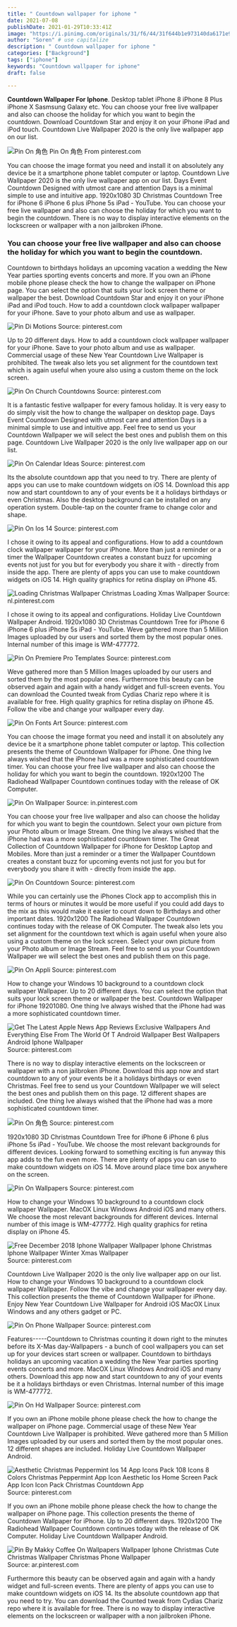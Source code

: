 ```yaml
---
title: " Countdown wallpaper for iphone "
date: 2021-07-08
publishDate: 2021-01-29T10:33:41Z
image: "https://i.pinimg.com/originals/31/f6/44/31f644b1e973140da6171e9542dfccf3.jpg"
author: "Soren" # use capitalize
description: " Countdown wallpaper for iphone "
categories: ["Background"]
tags: ["iphone"]
keywords: "Countdown wallpaper for iphone"
draft: false

---
```



**Countdown Wallpaper For Iphone**. Desktop tablet iPhone 8 iPhone 8 Plus iPhone X Sasmsung Galaxy etc. You can choose your free live wallpaper and also can choose the holiday for which you want to begin the countdown. Download Countdown Star and enjoy it on your iPhone iPad and iPod touch. Countdown Live Wallpaper 2020 is the only live wallpaper app on our list.

![Pin On 角色](https://i.pinimg.com/originals/ce/e4/4d/cee44dd191e5304fcdfc0ee5ad7e848f.jpg "Pin On 角色")
Pin On 角色 From pinterest.com


You can choose the image format you need and install it on absolutely any device be it a smartphone phone tablet computer or laptop. Countdown Live Wallpaper 2020 is the only live wallpaper app on our list. Days Event Countdown Designed with utmost care and attention Days is a minimal simple to use and intuitive app. 1920x1080 3D Christmas Countdown Tree for iPhone 6 iPhone 6 plus iPhone 5s iPad - YouTube. You can choose your free live wallpaper and also can choose the holiday for which you want to begin the countdown. There is no way to display interactive elements on the lockscreen or wallpaper with a non jailbroken iPhone.

### You can choose your free live wallpaper and also can choose the holiday for which you want to begin the countdown.

Countdown to birthdays holidays an upcoming vacation a wedding the New Year parties sporting events concerts and more. If you own an iPhone mobile phone please check the how to change the wallpaper on iPhone page. You can select the option that suits your lock screen theme or wallpaper the best. Download Countdown Star and enjoy it on your iPhone iPad and iPod touch. How to add a countdown clock wallpaper wallpaper for your iPhone. Save to your photo album and use as wallpaper.


![Pin Di Motions](https://i.pinimg.com/originals/c0/46/76/c0467639990c33b0a4196cbfec5a21ed.gif "Pin Di Motions")
Source: pinterest.com

Up to 20 different days. How to add a countdown clock wallpaper wallpaper for your iPhone. Save to your photo album and use as wallpaper. Commercial usage of these New Year Countdown Live Wallpaper is prohibited. The tweak also lets you set alignment for the countdown text which is again useful when youre also using a custom theme on the lock screen.

![Pin On Church Countdowns](https://i.pinimg.com/originals/64/0c/dc/640cdcff45232b3d00d77f9608334f27.jpg "Pin On Church Countdowns")
Source: pinterest.com

It is a fantastic festive wallpaper for every famous holiday. It is very easy to do simply visit the how to change the wallpaper on desktop page. Days Event Countdown Designed with utmost care and attention Days is a minimal simple to use and intuitive app. Feel free to send us your Countdown Wallpaper we will select the best ones and publish them on this page. Countdown Live Wallpaper 2020 is the only live wallpaper app on our list.

![Pin On Calendar Ideas](https://i.pinimg.com/originals/b5/6b/21/b56b21da7b6dd215da7b78b9eb933a4b.jpg "Pin On Calendar Ideas")
Source: pinterest.com

Its the absolute countdown app that you need to try. There are plenty of apps you can use to make countdown widgets on iOS 14. Download this app now and start countdown to any of your events be it a holidays birthdays or even Christmas. Also the desktop background can be installed on any operation system. Double-tap on the counter frame to change color and shape.

![Pin On Ios 14](https://i.pinimg.com/736x/64/68/a6/6468a65735df8d47e44c2859afcc3f9a.jpg "Pin On Ios 14")
Source: pinterest.com

I chose it owing to its appeal and configurations. How to add a countdown clock wallpaper wallpaper for your iPhone. More than just a reminder or a timer the Wallpaper Countdown creates a constant buzz for upcoming events not just for you but for everybody you share it with - directly from inside the app. There are plenty of apps you can use to make countdown widgets on iOS 14. High quality graphics for retina display on iPhone 45.

![Loading Christmas Wallpaper Christmas Loading Xmas Wallpaper](https://i.pinimg.com/originals/3b/87/4f/3b874fb354663876a4a2a9a358191ef8.jpg "Loading Christmas Wallpaper Christmas Loading Xmas Wallpaper")
Source: nl.pinterest.com

I chose it owing to its appeal and configurations. Holiday Live Countdown Wallpaper Android. 1920x1080 3D Christmas Countdown Tree for iPhone 6 iPhone 6 plus iPhone 5s iPad - YouTube. Weve gathered more than 5 Million Images uploaded by our users and sorted them by the most popular ones. Internal number of this image is WM-477772.

![Pin On Premiere Pro Templates](https://i.pinimg.com/736x/d6/bd/5e/d6bd5e5a9a99eb49f9a9e84eeae73dfe.jpg "Pin On Premiere Pro Templates")
Source: pinterest.com

Weve gathered more than 5 Million Images uploaded by our users and sorted them by the most popular ones. Furthermore this beauty can be observed again and again with a handy widget and full-screen events. You can download the Counted tweak from Cydias Chariz repo where it is available for free. High quality graphics for retina display on iPhone 45. Follow the vibe and change your wallpaper every day.

![Pin On Fonts Art](https://i.pinimg.com/originals/f3/94/86/f39486b690ddc86e8477a302443a353d.png "Pin On Fonts Art")
Source: pinterest.com

You can choose the image format you need and install it on absolutely any device be it a smartphone phone tablet computer or laptop. This collection presents the theme of Countdown Wallpaper for iPhone. One thing Ive always wished that the iPhone had was a more sophisticated countdown timer. You can choose your free live wallpaper and also can choose the holiday for which you want to begin the countdown. 1920x1200 The Radiohead Wallpaper Countdown continues today with the release of OK Computer.

![Pin On Wallpaper](https://i.pinimg.com/originals/bc/4d/d7/bc4dd744c63f7b819d35f02db6c45b65.jpg "Pin On Wallpaper")
Source: in.pinterest.com

You can choose your free live wallpaper and also can choose the holiday for which you want to begin the countdown. Select your own picture from your Photo album or Image Stream. One thing Ive always wished that the iPhone had was a more sophisticated countdown timer. The Great Collection of Countdown Wallpaper for iPhone for Desktop Laptop and Mobiles. More than just a reminder or a timer the Wallpaper Countdown creates a constant buzz for upcoming events not just for you but for everybody you share it with - directly from inside the app.

![Pin On Countdown](https://i.pinimg.com/originals/9f/0d/d7/9f0dd792a6b855eac23b44a8db1f1e07.jpg "Pin On Countdown")
Source: pinterest.com

While you can certainly use the iPhones Clock app to accomplish this in terms of hours or minutes it would be more useful if you could add days to the mix as this would make it easier to count down to Birthdays and other important dates. 1920x1200 The Radiohead Wallpaper Countdown continues today with the release of OK Computer. The tweak also lets you set alignment for the countdown text which is again useful when youre also using a custom theme on the lock screen. Select your own picture from your Photo album or Image Stream. Feel free to send us your Countdown Wallpaper we will select the best ones and publish them on this page.

![Pin On Appli](https://i.pinimg.com/originals/56/b9/af/56b9af0fd3c116c9333cd87f1c731658.gif "Pin On Appli")
Source: pinterest.com

How to change your Windows 10 background to a countdown clock wallpaper Wallpaper. Up to 20 different days. You can select the option that suits your lock screen theme or wallpaper the best. Countdown Wallpaper for iPhone 19201080. One thing Ive always wished that the iPhone had was a more sophisticated countdown timer.

![Get The Latest Apple News App Reviews Exclusive Wallpapers And Everything Else From The World Of T Android Wallpaper Best Wallpapers Android Iphone Wallpaper](https://i.pinimg.com/474x/bb/f9/c4/bbf9c484d2ce0a85fad17ae321b34e9f.jpg "Get The Latest Apple News App Reviews Exclusive Wallpapers And Everything Else From The World Of T Android Wallpaper Best Wallpapers Android Iphone Wallpaper")
Source: pinterest.com

There is no way to display interactive elements on the lockscreen or wallpaper with a non jailbroken iPhone. Download this app now and start countdown to any of your events be it a holidays birthdays or even Christmas. Feel free to send us your Countdown Wallpaper we will select the best ones and publish them on this page. 12 different shapes are included. One thing Ive always wished that the iPhone had was a more sophisticated countdown timer.

![Pin On 角色](https://i.pinimg.com/originals/ce/e4/4d/cee44dd191e5304fcdfc0ee5ad7e848f.jpg "Pin On 角色")
Source: pinterest.com

1920x1080 3D Christmas Countdown Tree for iPhone 6 iPhone 6 plus iPhone 5s iPad - YouTube. We choose the most relevant backgrounds for different devices. Looking forward to something exciting is fun anyway this app adds to the fun even more. There are plenty of apps you can use to make countdown widgets on iOS 14. Move around place time box anywhere on the screen.

![Pin On Wallpapers](https://i.pinimg.com/originals/0f/22/e7/0f22e7a886b6a31d58385064912b9cc8.jpg "Pin On Wallpapers")
Source: pinterest.com

How to change your Windows 10 background to a countdown clock wallpaper Wallpaper. MacOX Linux Windows Android iOS and many others. We choose the most relevant backgrounds for different devices. Internal number of this image is WM-477772. High quality graphics for retina display on iPhone 45.

![Free December 2018 Iphone Wallpaper Wallpaper Iphone Christmas Iphone Wallpaper Winter Xmas Wallpaper](https://i.pinimg.com/originals/3e/34/84/3e348499881417937e8dcb6b7975a683.jpg "Free December 2018 Iphone Wallpaper Wallpaper Iphone Christmas Iphone Wallpaper Winter Xmas Wallpaper")
Source: pinterest.com

Countdown Live Wallpaper 2020 is the only live wallpaper app on our list. How to change your Windows 10 background to a countdown clock wallpaper Wallpaper. Follow the vibe and change your wallpaper every day. This collection presents the theme of Countdown Wallpaper for iPhone. Enjoy New Year Countdown Live Wallpaper for Android iOS MacOX Linux Windows and any others gadget or PC.

![Pin On Phone Wallpaper](https://i.pinimg.com/originals/4f/57/de/4f57de56b1fe383efc92af4a441fd6bc.jpg "Pin On Phone Wallpaper")
Source: pinterest.com

Features-----Countdown to Christmas counting it down right to the minutes before its X-Mas day-Wallpapers - a bunch of cool wallpapers you can set up for your devices start screen or wallpaper. Countdown to birthdays holidays an upcoming vacation a wedding the New Year parties sporting events concerts and more. MacOX Linux Windows Android iOS and many others. Download this app now and start countdown to any of your events be it a holidays birthdays or even Christmas. Internal number of this image is WM-477772.

![Pin On Hd Wallpaper](https://i.pinimg.com/originals/80/65/30/8065300782b8f0da0c191a55fc6eeb2f.jpg "Pin On Hd Wallpaper")
Source: pinterest.com

If you own an iPhone mobile phone please check the how to change the wallpaper on iPhone page. Commercial usage of these New Year Countdown Live Wallpaper is prohibited. Weve gathered more than 5 Million Images uploaded by our users and sorted them by the most popular ones. 12 different shapes are included. Holiday Live Countdown Wallpaper Android.

![Aesthetic Christmas Peppermint Ios 14 App Icons Pack 108 Icons 8 Colors Christmas Peppermint App Icon Aesthetic Ios Home Screen Pack App Icon Icon Pack Christmas Countdown App](https://i.pinimg.com/originals/50/6e/cc/506ecc67b27e48519202f36897817648.jpg "Aesthetic Christmas Peppermint Ios 14 App Icons Pack 108 Icons 8 Colors Christmas Peppermint App Icon Aesthetic Ios Home Screen Pack App Icon Icon Pack Christmas Countdown App")
Source: pinterest.com

If you own an iPhone mobile phone please check the how to change the wallpaper on iPhone page. This collection presents the theme of Countdown Wallpaper for iPhone. Up to 20 different days. 1920x1200 The Radiohead Wallpaper Countdown continues today with the release of OK Computer. Holiday Live Countdown Wallpaper Android.

![Pin By Makky Coffee On Wallpapers Wallpaper Iphone Christmas Cute Christmas Wallpaper Christmas Phone Wallpaper](https://i.pinimg.com/originals/31/f6/44/31f644b1e973140da6171e9542dfccf3.jpg "Pin By Makky Coffee On Wallpapers Wallpaper Iphone Christmas Cute Christmas Wallpaper Christmas Phone Wallpaper")
Source: ar.pinterest.com

Furthermore this beauty can be observed again and again with a handy widget and full-screen events. There are plenty of apps you can use to make countdown widgets on iOS 14. Its the absolute countdown app that you need to try. You can download the Counted tweak from Cydias Chariz repo where it is available for free. There is no way to display interactive elements on the lockscreen or wallpaper with a non jailbroken iPhone.


